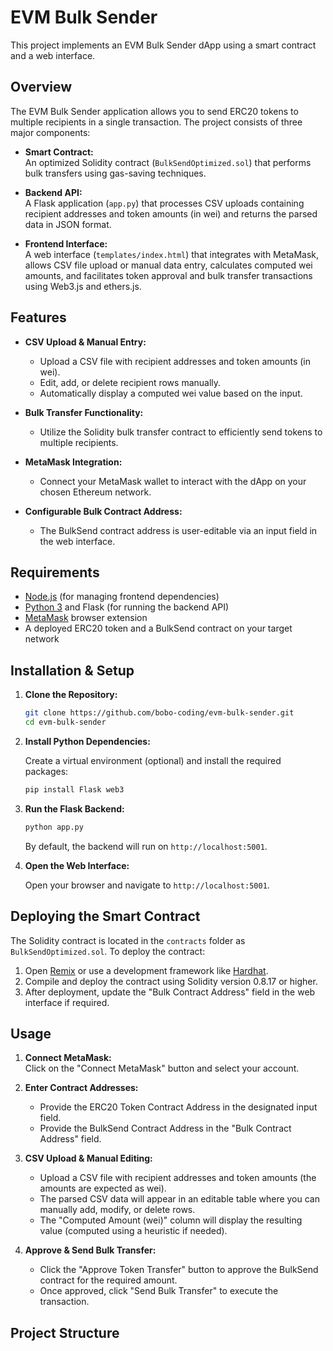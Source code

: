 # EVM Bulk Sender

This project implements an EVM Bulk Sender dApp using a smart contract and a web interface.

## Overview

The EVM Bulk Sender application allows you to send ERC20 tokens to multiple recipients in a single transaction. The project consists of three major components:

- **Smart Contract:**  
  An optimized Solidity contract (`BulkSendOptimized.sol`) that performs bulk transfers using gas-saving techniques.

- **Backend API:**  
  A Flask application (`app.py`) that processes CSV uploads containing recipient addresses and token amounts (in wei) and returns the parsed data in JSON format.

- **Frontend Interface:**  
  A web interface (`templates/index.html`) that integrates with MetaMask, allows CSV file upload or manual data entry, calculates computed wei amounts, and facilitates token approval and bulk transfer transactions using Web3.js and ethers.js.

## Features

- **CSV Upload & Manual Entry:**  
  - Upload a CSV file with recipient addresses and token amounts (in wei).  
  - Edit, add, or delete recipient rows manually.  
  - Automatically display a computed wei value based on the input.

- **Bulk Transfer Functionality:**  
  - Utilize the Solidity bulk transfer contract to efficiently send tokens to multiple recipients.
  
- **MetaMask Integration:**  
  - Connect your MetaMask wallet to interact with the dApp on your chosen Ethereum network.
  
- **Configurable Bulk Contract Address:**  
  - The BulkSend contract address is user-editable via an input field in the web interface.

## Requirements

- [Node.js](https://nodejs.org/) (for managing frontend dependencies)
- [Python 3](https://www.python.org/) and Flask (for running the backend API)
- [MetaMask](https://metamask.io/) browser extension
- A deployed ERC20 token and a BulkSend contract on your target network

## Installation & Setup

1. **Clone the Repository:**

    ```bash
    git clone https://github.com/bobo-coding/evm-bulk-sender.git
    cd evm-bulk-sender
    ```

2. **Install Python Dependencies:**

    Create a virtual environment (optional) and install the required packages:

    ```bash
    pip install Flask web3
    ```

3. **Run the Flask Backend:**

    ```bash
    python app.py
    ```

    By default, the backend will run on `http://localhost:5001`.

4. **Open the Web Interface:**

    Open your browser and navigate to `http://localhost:5001`.

## Deploying the Smart Contract

The Solidity contract is located in the `contracts` folder as `BulkSendOptimized.sol`. To deploy the contract:

1. Open [Remix](https://remix.ethereum.org/) or use a development framework like [Hardhat](https://hardhat.org/).
2. Compile and deploy the contract using Solidity version 0.8.17 or higher.
3. After deployment, update the "Bulk Contract Address" field in the web interface if required.

## Usage

1. **Connect MetaMask:**  
   Click on the "Connect MetaMask" button and select your account.
   
2. **Enter Contract Addresses:**  
   - Provide the ERC20 Token Contract Address in the designated input field.
   - Provide the BulkSend Contract Address in the "Bulk Contract Address" field.

3. **CSV Upload & Manual Editing:**  
   - Upload a CSV file with recipient addresses and token amounts (the amounts are expected as wei).  
   - The parsed CSV data will appear in an editable table where you can manually add, modify, or delete rows.  
   - The "Computed Amount (wei)" column will display the resulting value (computed using a heuristic if needed).

4. **Approve & Send Bulk Transfer:**  
   - Click the "Approve Token Transfer" button to approve the BulkSend contract for the required amount.
   - Once approved, click "Send Bulk Transfer" to execute the transaction.

## Project Structure 